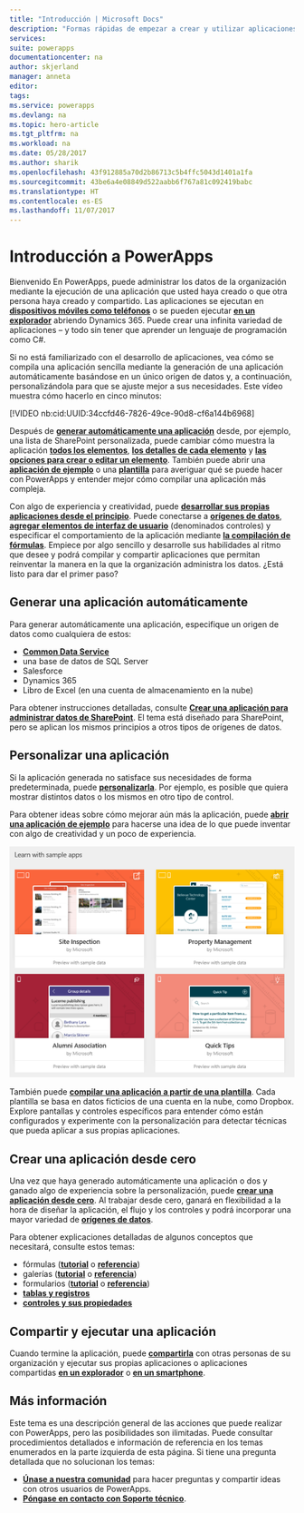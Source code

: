 ```yaml
---
title: "Introducción | Microsoft Docs"
description: "Formas rápidas de empezar a crear y utilizar aplicaciones empresariales personalizadas con Microsoft PowerApps"
services: 
suite: powerapps
documentationcenter: na
author: skjerland
manager: anneta
editor: 
tags: 
ms.service: powerapps
ms.devlang: na
ms.topic: hero-article
ms.tgt_pltfrm: na
ms.workload: na
ms.date: 05/28/2017
ms.author: sharik
ms.openlocfilehash: 43f912885a70d2b86713c5b4ffc5043d1401a1fa
ms.sourcegitcommit: 43be6a4e08849d522aabb6f767a81c092419babc
ms.translationtype: HT
ms.contentlocale: es-ES
ms.lasthandoff: 11/07/2017
---
```

# <a name="introduction-to-powerapps"></a>Introducción a PowerApps
Bienvenido En PowerApps, puede administrar los datos de la organización mediante la ejecución de una aplicación que usted haya creado o que otra persona haya creado y compartido. Las aplicaciones se ejecutan en **[dispositivos móviles como teléfonos](run-app-client.md)** o se pueden ejecutar **[en un explorador](run-app-browser.md)** abriendo Dynamics 365. Puede crear una infinita variedad de aplicaciones &ndash; y todo sin tener que aprender un lenguaje de programación como C#.

Si no está familiarizado con el desarrollo de aplicaciones, vea cómo se compila una aplicación sencilla mediante la generación de una aplicación automáticamente basándose en un único origen de datos y, a continuación, personalizándola para que se ajuste mejor a sus necesidades. Este vídeo muestra cómo hacerlo en cinco minutos:

[!VIDEO nb:cid:UUID:34ccfd46-7826-49ce-90d8-cf6a144b6968]


Después de **[generar automáticamente una aplicación](app-from-sharepoint.md)** desde, por ejemplo, una lista de SharePoint personalizada, puede cambiar cómo muestra la aplicación **[todos los elementos](customize-layout-sharepoint.md)**, **[los detalles de cada elemento](customize-forms-sharepoint.md)** y **[las opciones para crear o editar un elemento](customize-forms-sharepoint.md)**. También puede abrir una **[aplicación de ejemplo](open-and-run-a-sample-app.md)** o una **[plantilla](get-started-test-drive.md)** para averiguar qué se puede hacer con PowerApps y entender mejor cómo compilar una aplicación más compleja.

Con algo de experiencia y creatividad, puede **[desarrollar sus propias aplicaciones desde el principio](get-started-create-from-blank.md)**. Puede conectarse a **[orígenes de datos](connections-list.md)**, **[agregar elementos de interfaz de usuario](reference-properties.md)** (denominados controles) y especificar el comportamiento de la aplicación mediante **[la compilación de fórmulas](working-with-formulas.md)**. Empiece por algo sencillo y desarrolle sus habilidades al ritmo que desee y podrá compilar y compartir aplicaciones que permitan reinventar la manera en la que la organización administra los datos. ¿Está listo para dar el primer paso?

## <a name="generate-an-app-automatically"></a>Generar una aplicación automáticamente
Para generar automáticamente una aplicación, especifique un origen de datos como cualquiera de estos:

* **[Common Data Service](data-platform-intro.md)**
* una base de datos de SQL Server
* Salesforce
* Dynamics 365
* Libro de Excel (en una cuenta de almacenamiento en la nube)

Para obtener instrucciones detalladas, consulte **[Crear una aplicación para administrar datos de SharePoint](app-from-sharepoint.md)**. El tema está diseñado para SharePoint, pero se aplican los mismos principios a otros tipos de orígenes de datos.

## <a name="customize-an-app"></a>Personalizar una aplicación
Si la aplicación generada no satisface sus necesidades de forma predeterminada, puede **[personalizarla](customize-layout-sharepoint.md)**. Por ejemplo, es posible que quiera mostrar distintos datos o los mismos en otro tipo de control.

Para obtener ideas sobre cómo mejorar aún más la aplicación, puede **[abrir una aplicación de ejemplo](open-and-run-a-sample-app.md)** para hacerse una idea de lo que puede inventar con algo de creatividad y un poco de experiencia.

![Aplicaciones de ejemplo](./media/getting-started/portal-home.png)

También puede **[compilar una aplicación a partir de una plantilla](get-started-test-drive.md)**. Cada plantilla se basa en datos ficticios de una cuenta en la nube, como Dropbox. Explore pantallas y controles específicos para entender cómo están configurados y experimente con la personalización para detectar técnicas que pueda aplicar a sus propias aplicaciones.

## <a name="create-an-app-from-scratch"></a>Crear una aplicación desde cero
Una vez que haya generado automáticamente una aplicación o dos y ganado algo de experiencia sobre la personalización, puede **[crear una aplicación desde cero](get-started-create-from-blank.md)**. Al trabajar desde cero, ganará en flexibilidad a la hora de diseñar la aplicación, el flujo y los controles y podrá incorporar una mayor variedad de **[orígenes de datos](connections-list.md)**.

Para obtener explicaciones detalladas de algunos conceptos que necesitará, consulte estos temas:

* fórmulas (**[tutorial](working-with-formulas.md)** o **[referencia](formula-reference.md)**)
* galerías (**[tutorial](add-gallery.md)** o **[referencia](reference-properties.md)**)
* formularios (**[tutorial](add-form.md)** o **[referencia](working-with-forms.md)**)
* **[tablas y registros](working-with-tables.md)**
* **[controles y sus propiedades](reference-properties.md)**

## <a name="share-and-run-an-app"></a>Compartir y ejecutar una aplicación
Cuando termine la aplicación, puede **[compartirla](share-app.md)** con otras personas de su organización y ejecutar sus propias aplicaciones o aplicaciones compartidas **[en un explorador](run-app-browser.md)** o **[en un smartphone](run-app-client.md)**.

## <a name="more-information"></a>Más información
Este tema es una descripción general de las acciones que puede realizar con PowerApps, pero las posibilidades son ilimitadas. Puede consultar procedimientos detallados e información de referencia en los temas enumerados en la parte izquierda de esta página. Si tiene una pregunta detallada que no solucionan los temas:

* **[Únase a nuestra comunidad](https://aka.ms/powerapps-community)** para hacer preguntas y compartir ideas con otros usuarios de PowerApps.
* **[Póngase en contacto con Soporte técnico](https://aka.ms/pasupport)**.

